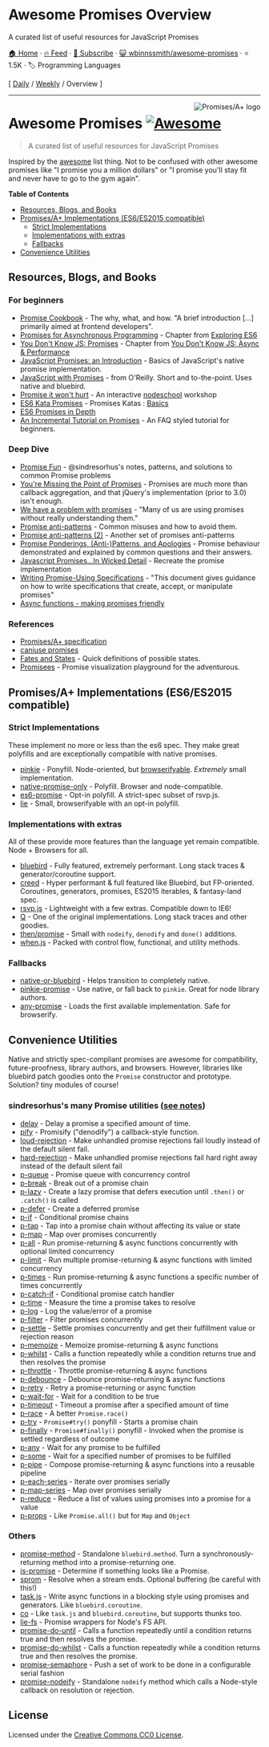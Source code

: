 # Awesome Promises Overview

A curated list of useful resources for JavaScript Promises

[🏠 Home](/README.md) · [🔥 Feed](https://www.trackawesomelist.com/wbinnssmith/awesome-promises/rss.xml) · [📮 Subscribe](https://trackawesomelist.us17.list-manage.com/subscribe?u=d2f0117aa829c83a63ec63c2f&id=36a103854c) · [😺 wbinnssmith/awesome-promises](https://github.com/wbinnssmith/awesome-promises) · ⭐ 1.5K · 🏷️ Programming Languages

[ [Daily](/content/wbinnssmith/awesome-promises/README.md) / [Weekly](/content/wbinnssmith/awesome-promises/week/README.md) / Overview ]

---

<a href="https://promisesaplus.com/">
    <img src="https://promisesaplus.com/assets/logo-small.png" alt="Promises/A+ logo" align="right" />
</a>

# Awesome Promises [![Awesome](https://cdn.rawgit.com/sindresorhus/awesome/d7305f38d29fed78fa85652e3a63e154dd8e8829/media/badge.svg)](https://github.com/sindresorhus/awesome)

> A curated list of useful resources for JavaScript Promises

Inspired by the [awesome](https://github.com/sindresorhus/awesome) list thing. Not to be confused with other awesome promises like "I promise you a million dollars" or "I promise you'll stay fit and never have to go to the gym again".

**Table of Contents**

*   [Resources, Blogs, and Books](#resources-blogs-and-books)
*   [Promises/A+ Implementations (ES6/ES2015 compatible)](#promisesa-implementations-es6es2015-compatible)
    *   [Strict Implementations](#strict-implementations)
    *   [Implementations with extras](#implementations-with-extras)
    *   [Fallbacks](#fallbacks)
*   [Convenience Utilities](#convenience-utilities)

## Resources, Blogs, and Books

### For beginners

*   [Promise Cookbook](https://github.com/mattdesl/promise-cookbook) - The why, what, and how. "A brief introduction \[...] primarily aimed at frontend developers".
*   [Promises for Asynchronous Programming](http://exploringjs.com/es6/ch_promises.html) - Chapter from [Exploring ES6](http://exploringjs.com/)
*   [You Don't Know JS: Promises](https://github.com/getify/You-Dont-Know-JS/blob/master/async%20&%20performance/ch3.md) - Chapter from [You Don't Know JS: Async & Performance](https://github.com/getify/You-Dont-Know-JS/tree/master/async%20%26%20performance)
*   [JavaScript Promises: an Introduction](https://developers.google.com/web/fundamentals/getting-started/primers/promises) - Basics of JavaScript's native promise implementation.
*   [JavaScript with Promises](http://shop.oreilly.com/product/0636920032151.do) - from O'Reilly. Short and to-the-point. Uses native and bluebird.
*   [Promise it won't hurt](https://github.com/stevekane/promise-it-wont-hurt) - An interactive [nodeschool](https://nodeschool.io/) workshop
*   [ES6 Kata Promises](http://es6katas.org/) - Promises Katas : [Basics](http://tddbin.com/#?kata=es6/language/promise/basics)
*   [ES6 Promises in Depth](https://ponyfoo.com/articles/es6-promises-in-depth)
*   [An Incremental Tutorial on Promises](http://www.sohamkamani.com/blog/2016/08/28/incremenal-tutorial-to-promises/) - An FAQ styled tutorial for beginners.

### Deep Dive

*   [Promise Fun](https://github.com/sindresorhus/promise-fun) - @sindresorhus's notes, patterns, and solutions to common Promise problems
*   [You're Missing the Point of Promises](https://blog.domenic.me/youre-missing-the-point-of-promises/) - Promises are much more than callback aggregation, and that jQuery's implementation (prior to 3.0) isn't enough.
*   [We have a problem with promises](https://pouchdb.com/2015/05/18/we-have-a-problem-with-promises.html) - "Many of us are using promises without really understanding them."
*   [Promise anti-patterns](https://github.com/petkaantonov/bluebird/wiki/Promise-anti-patterns) - Common misuses and how to avoid them.
*   [Promise anti-patterns (2)](http://taoofcode.net/promise-anti-patterns/) - Another set of promises anti-patterns
*   [Promise Ponderings, (Anti-)Patterns, and Apologies](https://sdgluck.github.io/2015/08/24/promise-ponderings-patterns-apologies/) - Promise behaviour demonstrated and explained by common questions and their answers.
*   [Javascript Promises...In Wicked Detail](http://www.mattgreer.org/articles/promises-in-wicked-detail/) - Recreate the promise implementation
*   [Writing Promise-Using Specifications](https://www.w3.org/2001/tag/doc/promises-guide) - "This document gives guidance on how to write specifications that create, accept, or manipulate promises"
*   [Async functions - making promises friendly](https://developers.google.com/web/fundamentals/getting-started/primers/async-functions)

### References

*   [Promises/A+ specification](https://promisesaplus.com/)
*   [caniuse promises](http://caniuse.com/#feat=promises)
*   [Fates and States](https://github.com/domenic/promises-unwrapping/blob/master/docs/states-and-fates.md) - Quick definitions of possible states.
*   [Promisees](https://bevacqua.github.io/promisees/) - Promise visualization playground for the adventurous.

## Promises/A+ Implementations (ES6/ES2015 compatible)

### Strict Implementations

These implement no more or less than the es6 spec. They make great polyfills and are exceptionally compatible with native promises.

*   [pinkie](https://github.com/floatdrop/pinkie) - Ponyfill. Node-oriented, but [browserifyable](https://github.com/substack/node-browserify). *Extremely* small implementation.
*   [native-promise-only](https://github.com/getify/native-promise-only) - Polyfill. Browser and node-compatible.
*   [es6-promise](https://github.com/stefanpenner/es6-promise) - Opt-in polyfill. A strict-spec subset of rsvp.js.
*   [lie](https://github.com/calvinmetcalf/lie) - Small, browserifyable with an opt-in polyfill.

### Implementations with extras

All of these provide more features than the language yet remain compatible. Node + Browsers for all.

*   [bluebird](https://github.com/petkaantonov/bluebird) - Fully featured, extremely performant. Long stack traces & generator/coroutine support.
*   [creed](https://github.com/briancavalier/creed) - Hyper performant & full featured like Bluebird, but FP-oriented. Coroutines, generators, promises, ES2015 iterables, & fantasy-land spec.
*   [rsvp.js](https://github.com/tildeio/rsvp.js/) - Lightweight with a few extras. Compatible down to IE6!
*   [Q](https://github.com/kriskowal/q) - One of the original implementations. Long stack traces and other goodies.
*   [then/promise](https://github.com/then/promise) - Small with `nodeify`, `denodify` and `done()` additions.
*   [when.js](https://github.com/cujojs/when) - Packed with control flow, functional, and utility methods.

### Fallbacks

*   [native-or-bluebird](https://www.npmjs.com/package/native-or-bluebird) - Helps transition to completely native.
*   [pinkie-promise](https://github.com/floatdrop/pinkie-promise) - Use native, or fall back to `pinkie`. Great for node library authors.
*   [any-promise](https://github.com/kevinbeaty/any-promise) - Loads the first available implementation. Safe for browserify.

## Convenience Utilities

Native and strictly spec-compliant promises are awesome for compatibility, future-proofness, library authors, and browsers. However, libraries like bluebird patch goodies onto the `Promise` constructor and prototype. Solution? tiny modules of course!

### sindresorhus's many Promise utilities ([see notes](https://github.com/sindresorhus/promise-fun))

*   [delay](https://github.com/sindresorhus/delay) - Delay a promise a specified amount of time.
*   [pify](https://github.com/sindresorhus/pify) - Promisify ("denodify") a callback-style function.
*   [loud-rejection](https://github.com/sindresorhus/loud-rejection) - Make unhandled promise rejections fail loudly instead of the default silent fail.
*   [hard-rejection](https://github.com/sindresorhus/hard-rejection) - Make unhandled promise rejections fail hard right away instead of the default silent fail
*   [p-queue](https://github.com/sindresorhus/p-queue) - Promise queue with concurrency control
*   [p-break](https://github.com/sindresorhus/p-break) - Break out of a promise chain
*   [p-lazy](https://github.com/sindresorhus/p-lazy) - Create a lazy promise that defers execution until `.then()` or `.catch()` is called
*   [p-defer](https://github.com/sindresorhus/p-defer) - Create a deferred promise
*   [p-if](https://github.com/sindresorhus/p-if) - Conditional promise chains
*   [p-tap](https://github.com/sindresorhus/p-tap) - Tap into a promise chain without affecting its value or state
*   [p-map](https://github.com/sindresorhus/p-map) - Map over promises concurrently
*   [p-all](https://github.com/sindresorhus/p-all) - Run promise-returning & async functions concurrently with optional limited concurrency
*   [p-limit](https://github.com/sindresorhus/p-limit) - Run multiple promise-returning & async functions with limited concurrency
*   [p-times](https://github.com/sindresorhus/p-times) - Run promise-returning & async functions a specific number of times concurrently
*   [p-catch-if](https://github.com/sindresorhus/p-catch-if) - Conditional promise catch handler
*   [p-time](https://github.com/sindresorhus/p-time) - Measure the time a promise takes to resolve
*   [p-log](https://github.com/sindresorhus/p-log) - Log the value/error of a promise
*   [p-filter](https://github.com/sindresorhus/p-filter) - Filter promises concurrently
*   [p-settle](https://github.com/sindresorhus/p-settle) - Settle promises concurrently and get their fulfillment value or rejection reason
*   [p-memoize](https://github.com/sindresorhus/p-memoize) - Memoize promise-returning & async functions
*   [p-whilst](https://github.com/sindresorhus/p-whilst) - Calls a function repeatedly while a condition returns true and then resolves the promise
*   [p-throttle](https://github.com/sindresorhus/p-throttle) - Throttle promise-returning & async functions
*   [p-debounce](https://github.com/sindresorhus/p-debounce) - Debounce promise-returning & async functions
*   [p-retry](https://github.com/sindresorhus/p-retry) - Retry a promise-returning or async function
*   [p-wait-for](https://github.com/sindresorhus/p-wait-for) - Wait for a condition to be true
*   [p-timeout](https://github.com/sindresorhus/p-timeout) - Timeout a promise after a specified amount of time
*   [p-race](https://github.com/sindresorhus/p-race) - A better `Promise.race()`
*   [p-try](https://github.com/sindresorhus/p-try) - `Promise#try()` ponyfill - Starts a promise chain
*   [p-finally](https://github.com/sindresorhus/p-finally) - `Promise#finally()` ponyfill - Invoked when the promise is settled regardless of outcome
*   [p-any](https://github.com/sindresorhus/p-any) - Wait for any promise to be fulfilled
*   [p-some](https://github.com/sindresorhus/p-some) - Wait for a specified number of promises to be fulfilled
*   [p-pipe](https://github.com/sindresorhus/p-pipe) - Compose promise-returning & async functions into a reusable pipeline
*   [p-each-series](https://github.com/sindresorhus/p-each-series) - Iterate over promises serially
*   [p-map-series](https://github.com/sindresorhus/p-map-series) - Map over promises serially
*   [p-reduce](https://github.com/sindresorhus/p-reduce) - Reduce a list of values using promises into a promise for a value
*   [p-props](https://github.com/sindresorhus/p-props) - Like `Promise.all()` but for `Map` and `Object`

### Others

*   [promise-method](https://github.com/wbinnssmith/promise-method) - Standalone `bluebird.method`. Turn a synchronously-returning method into a promise-returning one.
*   [is-promise](https://github.com/then/is-promise) - Determine if something looks like a Promise.
*   [sprom](https://github.com/then/sprom) - Resolve when a stream ends. Optional buffering (be careful with this!)
*   [task.js](https://github.com/mozilla/task.js) - Write async functions in a blocking style using promises and generators. Like `bluebird.coroutine`.
*   [co](https://github.com/tj/co) - Like `task.js` and `bluebird.coroutine`, but supports thunks too.
*   [lie-fs](https://www.npmjs.com/package/lie-fs) - Promise wrappers for Node's FS API.
*   [promise-do-until](https://github.com/busterc/promise-do-until) - Calls a function repeatedly until a condition returns true and then resolves the promise.
*   [promise-do-whilst](https://github.com/busterc/promise-do-whilst) - Calls a function repeatedly while a condition returns true and then resolves the promise.
*   [promise-semaphore](https://github.com/samccone/promise-semaphore) - Push a set of work to be done in a configurable serial fashion
*   [promise-nodeify](https://github.com/kevinoid/promise-nodeify) - Standalone `nodeify` method which calls a Node-style callback on resolution or rejection.

## License

Licensed under the [Creative Commons CC0 License](https://creativecommons.org/publicdomain/zero/1.0/).

